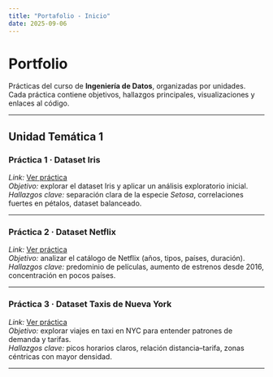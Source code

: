 ```yaml
---
title: "Portafolio - Inicio"
date: 2025-09-06
---
```


# Portfolio

Prácticas del curso de **Ingeniería de Datos**, organizadas por unidades.  
Cada práctica contiene objetivos, hallazgos principales, visualizaciones y enlaces al código.

---

## Unidad Temática 1

### Práctica 1 · Dataset Iris
*Link:* [Ver práctica](ut1-practica1.md)  
*Objetivo:* explorar el dataset Iris y aplicar un análisis exploratorio inicial.  
*Hallazgos clave:* separación clara de la especie *Setosa*, correlaciones fuertes en pétalos, dataset balanceado.

---

### Práctica 2 · Dataset Netflix
*Link:* [Ver práctica](ut1-practica2.md)  
*Objetivo:* analizar el catálogo de Netflix (años, tipos, países, duración).  
*Hallazgos clave:* predominio de películas, aumento de estrenos desde 2016, concentración en pocos países.

---

### Práctica 3 · Dataset Taxis de Nueva York
*Link:* [Ver práctica](ut1-practica3.md)  
*Objetivo:* explorar viajes en taxi en NYC para entender patrones de demanda y tarifas.  
*Hallazgos clave:* picos horarios claros, relación distancia–tarifa, zonas céntricas con mayor densidad.

---
